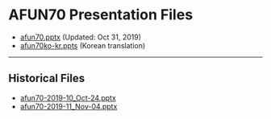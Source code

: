 <!--
This is a machine generated file, and should not be edited, as it will be overwritten with future updates.
-->

# AFUN70 Presentation Files

- [afun70.pptx](https://globaleventcdn.blob.core.windows.net/assets/afun/afun70/afun70.pptx) (Updated: Oct 31, 2019)
- [afun70ko-kr.ppts](https://globaleventcdn.blob.core.windows.net/assets/afun/afun70/afun70ko-kr.pptx) (Korean translation)
---
## Historical Files
- [afun70-2019-10_Oct-24.pptx](https://globaleventcdn.blob.core.windows.net/assets/afun/afun70/afun70-2019-10_Oct-24.pptx)
- [afun70-2019-11_Nov-04.pptx](https://globaleventcdn.blob.core.windows.net/assets/afun/afun70/afun70-2019-11_Nov-04.pptx)


